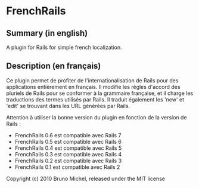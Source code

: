 FrenchRails
===========

Summary (in english)
--------------------

A plugin for Rails for simple french localization.


Description (en français)
-------------------------

Ce plugin permet de profiter de l'internationalisation de Rails pour des
applications entièrement en français. Il modifie les règles d'accord des
pluriels de Rails pour se conformer à la grammaire française, et il charge les
traductions des termes utilisés par Rails. Il traduit également les 'new' et
'edit' se trouvant dans les URL générées par Rails.

Attention à utiliser la bonne version du plugin en fonction de la version de
Rails :

- FrenchRails 0.6 est compatible avec Rails 7
- FrenchRails 0.5 est compatible avec Rails 6
- FrenchRails 0.4 est compatible avec Rails 5
- FrenchRails 0.3 est compatible avec Rails 4
- FrenchRails 0.2 est compatible avec Rails 3
- FrenchRails 0.1 est compatible avec Rails 2

Copyright (c) 2010 Bruno Michel, released under the MIT license
